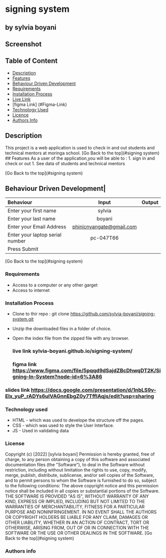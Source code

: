 # signing system
 ## by sylvia boyani
## Screenshot

 ## Table of Content
 - [Description](#description)
 - [Features](#features)
 - [Behaviour Driven Development](#Behaviour-Driven-Development)
 - [Requirements](#requirements)
 - [Installation Process](#installation-Process)
 - [Live Link](#Live-Link)
 - [figma Link] (#Figma-Link)
 - [Technology  Used](#technology-Used)
 - [Licence](#licence)
 - [Authors Info](#Authors-Info)
 ## Description
 <p>This project is a web application is used to check in and out students and technical mentors at moringa school.
[Go Back to the top](#signing system)
## Features
As a user of the application,you will be able to :
1. sign in and check or out
1. See data of students and technical mentors
  
[Go Back to the top](#signing system)
## Behaviour Driven Development|
| Behaviour      | Input        | Output       |
| :------------- | :----------: | -----------: |
|  Enter your first name  |   sylvia |     |
  |Enter your last name | boyani |   |
| Enter your Email Address  | phinicnyangate@gmail.com |   |
| Enter your laptop serial number  |  pc-047T66    |     |
| Press Submit|     |  |
[Go Back to the top](#signing system)
 ###  Requirements
 * Access to  a computer or any other garget
 * Access to internet
 ### Installation Process
 * Clone to thir repo : git clone https://github.com/sylvia-boyani/signing-system.git
* Unzip the downloaded files in a folder of choice.
* Open the index file from the zipped file with any browser.
  ### live link sylvia-boyani.github.io/signing-system/

  ### figma link https://www.figma.com/file/5pqqd9dSajdZBcDhwqDT2K/Signing-In-System?node-id=6%3A86
 ### slides link  https://docs.google.com/presentation/d/1nbLS9v-Elx_yuP_rADYs6uIVAGnnEbgZ0y7TfflAqjs/edit?usp=sharing
  ### Technology used
  * HTML - which was used to develope the structure off the pages.
* CSS - which was used to style the User Interface.
*  JS - Used in validating data

  ### License
 Copyright (c) [2022] [sylvia boyani]
Permission is hereby granted, free of charge, to any person obtaining a copy
of this software and associated documentation files (the "Software"), to deal
in the Software without restriction, including without limitation the rights
to use, copy, modify, merge, publish, distribute, sublicense, and/or sell
copies of the Software, and to permit persons to whom the Software is
furnished to do so, subject to the following conditions:
The above copyright notice and this permission notice shall be included in all
copies or substantial portions of the Software.
THE SOFTWARE IS PROVIDED "AS IS", WITHOUT WARRANTY OF ANY KIND, EXPRESS OR
IMPLIED, INCLUDING BUT NOT LIMITED TO THE WARRANTIES OF MERCHANTABILITY,
FITNESS FOR A PARTICULAR PURPOSE AND NONINFRINGEMENT. IN NO EVENT SHALL THE
AUTHORS OR COPYRIGHT HOLDERS BE LIABLE FOR ANY CLAIM, DAMAGES OR OTHER
LIABILITY, WHETHER IN AN ACTION OF CONTRACT, TORT OR OTHERWISE, ARISING FROM,
OUT OF OR IN CONNECTION WITH THE SOFTWARE OR THE USE OR OTHER DEALINGS IN THE
SOFTWARE.
[Go Back to the top](#signing system)
  ### Authors info 
  

